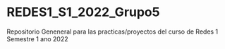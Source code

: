 # REDES1_S1_2022_Grupo5

Repositorio Geneneral para las practicas/proyectos del curso de Redes 1 Semestre 1 ano 2022
